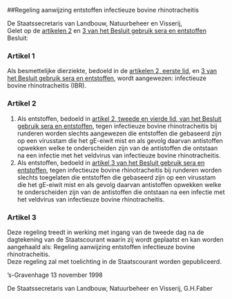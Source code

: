 <meta http-equiv='Content-Type' content='text/html; charset=utf-8' />

##Regeling aanwijzing entstoffen infectieuze bovine rhinotracheitis

De Staatssecretaris van Landbouw, Natuurbeheer en Visserij,  
Gelet op de [artikelen 2](../../../../../../../../AMvB/besluit/gebruik/sera/en/entstoffen/BWBR0009198/README.md) en [3 van het Besluit gebruik sera en entstoffen](../../../../../../../../AMvB/besluit/gebruik/sera/en/entstoffen/BWBR0009198/README.md)
Besluit:    

### Artikel  1  

Als besmettelijke dierziekte, bedoeld in de [artikelen 2, eerste lid](../../../../../../../../AMvB/besluit/gebruik/sera/en/entstoffen/BWBR0009198/README.md), en [3 van het Besluit gebruik sera en entstoffen](../../../../../../../../AMvB/besluit/gebruik/sera/en/entstoffen/BWBR0009198/README.md), wordt aangewezen: infectieuze bovine rhinotracheitis (IBR).  

### Artikel  2  

1.  Als entstoffen, bedoeld in [artikel 2, tweede en vierde lid, van het Besluit gebruik sera en entstoffen](../../../../../../../../AMvB/besluit/gebruik/sera/en/entstoffen/BWBR0009198/README.md), tegen infectieuze bovine rhinotracheitis bij runderen worden slechts aangewezen die entstoffen die gebaseerd zijn op een virusstam die het gE-eiwit mist en als gevolg daarvan antistoffen opwekken welke te onderscheiden zijn van de antistoffen die ontstaan na een infectie met het veldvirus van infectieuze bovine rhinotracheitis.   
2.  Als entstoffen, bedoeld in [artikel 3 van het Besluit gebruik sera en entstoffen](../../../../../../../../AMvB/besluit/gebruik/sera/en/entstoffen/BWBR0009198/README.md), tegen infectieuze bovine rhinotracheitis bij runderen worden slechts toegelaten die entstoffen die gebaseerd zijn op een virusstam die het gE-eiwit mist en als gevolg daarvan antistoffen opwekken welke te onderscheiden zijn van de antistoffen die ontstaan na een infectie met het veldvirus van infectieuze bovine rhinotracheitis.   

### Artikel  3  

Deze regeling treedt in werking met ingang van de tweede dag na de dagtekening van de Staatscourant waarin zij wordt geplaatst en kan worden aangehaald als: Regeling aanwijzing entstoffen infectieuze bovine rhinotracheitis.  
Deze regeling zal met toelichting in de Staatscourant worden gepubliceerd.   

’s-Gravenhage 
13 november 1998    

De 
Staatssecretaris van Landbouw, Natuurbeheer en Visserij, 
G.H.Faber    
